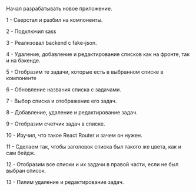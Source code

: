 Начал разрабатывать новое приложение.

1 - Сверстал и разбил на компоненты.

2 - Подключил sass

3 - Реализовал backend с fake-json. 

4 - Удаление, добавление и редактирование списков как на фронте, так и на бэкенде.

5 - Отобразим те задачи, которые есть в выбранном списке в компоненте <Tasks />

6 - Обновление названия списка с задачами.

7 - Выбор списка и отображение его задач.

8 - Добавление, удаление и редактирование задач.

9 - Отобразим счетчик задач в списке.

10 - Изучил, что такое React Router и зачем он нужен.

11 - Сделаем так, чтобы заголовок списка был такого же цвета, как и сам бейдж.

12 - Отобразим все списки и их задачи в правой части, если не был выбран список.

13 - Пилим удаление и редактирование задач.
